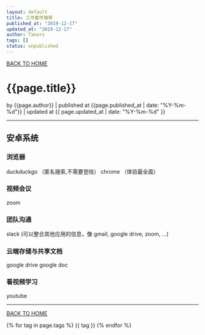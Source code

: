 ```yaml
---
layout: default
title: 工作套件推荐
published_at: "2019-12-17"
updated_at: "2019-12-17"
author: Taners
tags: []
status: unpublished
---
```


[BACK TO HOME](https://tane-rs.github.io)

# {{page.title}}

by {{page.author}} |
published at {{page.published_at | date: "%Y-%m-%d"}} |
updated at {{ page.updated_at | date: "%Y-%m-%d" }}

---

## 安卓系统
### 浏览器
duckduckgo （匿名搜索,不需要登陆）
chrome （体验最全面）


### 视频会议
zoom

### 团队沟通
slack (可以整合其他应用的信息，像 gmail, google drive, zoom, ...)

### 云端存储与共享文档
google drive
google doc


### 看视频学习
youtube

---
[BACK TO HOME](https://tane-rs.github.io)

{% for tag in page.tags %}
  {{ tag }}
{% endfor %}


